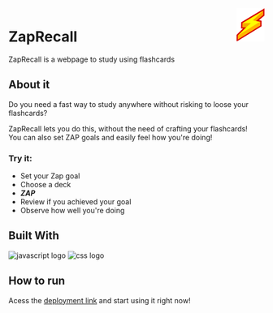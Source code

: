 <img src="./public/assets/img/logo.png" alt="project logo" align="right"/>

# ZapRecall

ZapRecall is a webpage to study using flashcards


## About it

Do you need a fast way to study anywhere without risking to loose your flashcards?

ZapRecall lets you do this, without the need of crafting your flashcards!<br>
You can also set ZAP goals and easily feel how you're doing!

### Try it:
  - Set your Zap goal
  - Choose a deck
  - ***ZAP***
  - Review if you achieved your goal
  - Observe how well you're doing


## Built With
<img src="https://img.shields.io/badge/JavaScript-323330?style=for-the-badge&logo=javascript&logoColor=F7DF1E" alt="javascript logo"/> <img src="https://img.shields.io/badge/CSS3-1572B6?style=for-the-badge&logo=css3&logoColor=white" alt="css logo"/> </br>

## How to run

Acess the [deployment link](https://projeto8-zaprecall-k6jn5c5uy-mmparadinha.vercel.app/) and start using it right now!
